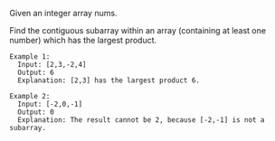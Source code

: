 Given an integer array nums.

Find the contiguous subarray within an array (containing at least one number) which has the largest product.

```
Example 1:
  Input: [2,3,-2,4]
  Output: 6
  Explanation: [2,3] has the largest product 6.

Example 2:
  Input: [-2,0,-1]
  Output: 0
  Explanation: The result cannot be 2, because [-2,-1] is not a subarray.
```
